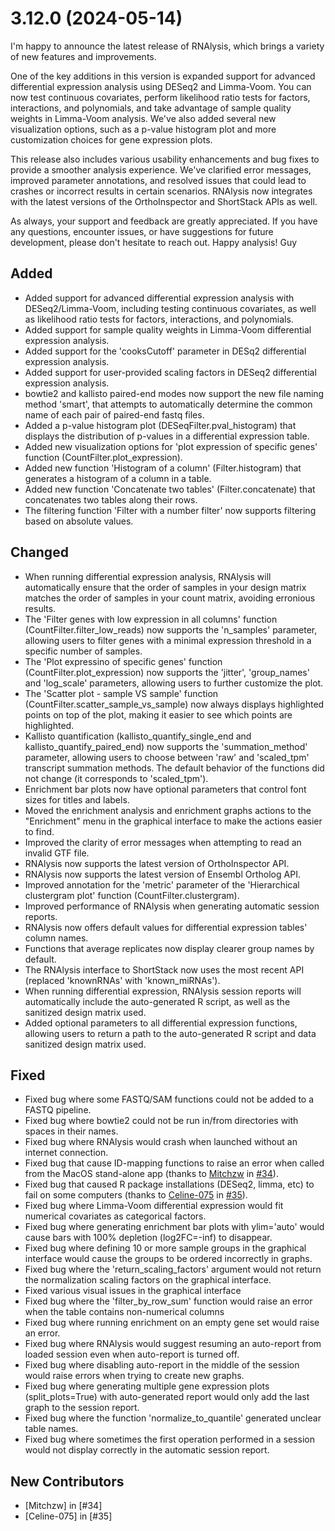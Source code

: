 # 3.12.0 (2024-05-14)

I'm happy to announce the latest release of RNAlysis, which brings a variety of new features and improvements.

One of the key additions in this version is expanded support for advanced differential expression analysis using DESeq2 and Limma-Voom.
You can now test continuous covariates, perform likelihood ratio tests for factors, interactions, and polynomials, and take advantage of sample quality weights in Limma-Voom analysis.
We've also added several new visualization options, such as a p-value histogram plot and more customization choices for gene expression plots.

This release also includes various usability enhancements and bug fixes to provide a smoother analysis experience. We've clarified error messages, improved parameter annotations, and resolved issues that could lead to crashes or incorrect results in certain scenarios. RNAlysis now integrates with the latest versions of the OrthoInspector and ShortStack APIs as well.

As always, your support and feedback are greatly appreciated.
If you have any questions, encounter issues, or have suggestions for future development, please don't hesitate to reach out.
Happy analysis!
Guy

## Added

- Added support for advanced differential expression analysis with DESeq2/Limma-Voom, including testing continuous covariates, as well as likelihood ratio tests for factors, interactions, and polynomials.
- Added support for sample quality weights in Limma-Voom differential expression analysis.
- Added support for the 'cooksCutoff' parameter in DESq2 differential expression analysis.
- Added support for user-provided scaling factors in DESeq2 differential expression analysis.
- bowtie2 and kallisto paired-end modes now support the new file naming method 'smart', that attempts to automatically determine the common name of each pair of paired-end fastq files.
- Added a p-value histogram plot (DESeqFilter.pval_histogram) that displays the distribution of p-values in a differential expression table.
- Added new visualization options for 'plot expression of specific genes' function (CountFilter.plot_expression).
- Added new function 'Histogram of a column' (Filter.histogram) that generates a histogram of a column in a table.
- Added new function 'Concatenate two tables' (Filter.concatenate) that concatenates two tables along their rows.
- The filtering function 'Filter with a number filter' now supports filtering based on absolute values.

## Changed

- When running differential expression analysis, RNAlysis will automatically ensure that the order of samples in your design matrix matches the order of samples in your count matrix, avoiding erronious results.
- The 'Filter genes with low expression in all columns' function (CountFilter.filter_low_reads) now supports the 'n_samples' parameter, allowing users to filter genes with a minimal expression threshold in a specific number of samples.
- The 'Plot expressino of specific genes' function (CountFilter.plot_expression) now supports the 'jitter', 'group_names' and 'log_scale' parameters, allowing users to further customize the plot.
- The 'Scatter plot - sample VS sample' function (CountFilter.scatter_sample_vs_sample) now always displays highlighted points on top of the plot, making it easier to see which points are highlighted.
- Kallisto quantification (kallisto_quantify_single_end and kallisto_quantify_paired_end) now supports the 'summation_method' parameter, allowing users to choose between 'raw' and 'scaled_tpm' transcript summation methods. The default behavior of the functions did not change (it corresponds to 'scaled_tpm').
- Enrichment bar plots now have optional parameters that control font sizes for titles and labels.
- Moved the enrichment analysis and enrichment graphs actions to the "Enrichment" menu in the graphical interface to make the actions easier to find.
- Improved the clarity of error messages when attempting to read an invalid GTF file.
- RNAlysis now supports the latest version of OrthoInspector API.
- RNAlysis now supports the latest version of Ensembl Ortholog API.
- Improved annotation for the 'metric' parameter of the 'Hierarchical clustergram plot' function (CountFilter.clustergram).
- Improved performance of RNAlysis when generating automatic session reports.
- RNAlysis now offers default values for differential expression tables' column names.
- Functions that average replicates now display clearer group names by default.
- The RNAlysis interface to ShortStack now uses the most recent API (replaced 'knownRNAs' with 'known_miRNAs').
- When running differential expression, RNAlysis session reports will automatically include the auto-generated R script, as well as the sanitized design matrix used.
- Added optional parameters to all differential expression functions, allowing users to return a path to the auto-generated R script and data sanitized design matrix used.

## Fixed

- Fixed bug where some FASTQ/SAM functions could not be added to a FASTQ pipeline.
- Fixed bug where bowtie2 could not be run in/from directories with spaces in their names.
- Fixed bug where RNAlysis would crash when launched without an internet connection.
- Fixed bug that cause ID-mapping functions to raise an error when called from the MacOS stand-alone app (thanks to [Mitchzw](https://github.com/Mitchzw) in [#34](https://github.com/GuyTeichman/RNAlysis/issues/34)).
- Fixed bug that caused R package installations (DESeq2, limma, etc) to fail on some computers (thanks to [Celine-075](https://github.com/Celine-075) in [#35](https://github.com/GuyTeichman/RNAlysis/issues/35)).
- Fixed bug where Limma-Voom differential expression would fit numerical covariates as categorical factors.
- Fixed bug where generating enrichment bar plots with ylim='auto' would cause bars with 100% depletion (log2FC=-inf) to disappear.
- Fixed bug where defining 10 or more sample groups in the graphical interface would cause the groups to be ordered incorrectly in graphs.
- Fixed bug where the 'return_scaling_factors' argument would not return the normalization scaling factors on the graphical interface.
- Fixed various visual issues in the graphical interface
- Fixed bug where the 'filter_by_row_sum' function would raise an error when the table contains non-numerical columns
- Fixed bug where running enrichment on an empty gene set would raise an error.
- Fixed bug where RNAlysis would suggest resuming an auto-report from loaded session even when auto-report is turned off.
- Fixed bug where disabling auto-report in the middle of the session would raise errors when trying to create new graphs.
- Fixed bug where generating multiple gene expression plots (split_plots=True) with auto-generated report would only add the last graph to the session report.
- Fixed bug where the function 'normalize_to_quantile' generated unclear table names.
- Fixed bug where sometimes the first operation performed in a session would not display correctly in the automatic session report.

## New Contributors

- [Mitchzw] in [#34]
- [Celine-075] in [#35]
